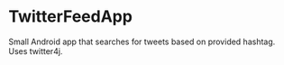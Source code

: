 # TwitterFeedApp
Small Android app that searches for tweets based on provided hashtag. Uses twitter4j.
